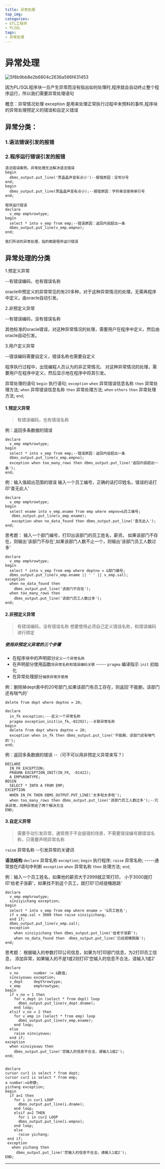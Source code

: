 ```yaml
---
title: 异常处理
top_img: 
categories: 
- ETL工程师
- PLSQL
tags:
- 异常处理
---
```


# 异常处理



![5f8b9bb8e2b6804c2636a566f431453](22.PLSQL异常处理/5f8b9bb8e2b6804c2636a566f431453.png)



因为PL/SQL程序块一旦产生异常而没有指出如何处理时,程序就会自动终止整个程序运行，所以我们需要异常处理语句

概念：异常情况处理 exception 是用来处理正常执行过程中未预料的事件,程序块的异常处理预定义的错误和自定义错误

## 异常分类：

### 1.语法错误引发的报错

### 2.程序运行错误引发的报错

```plsql
语法错误案例，异常处理无法解决语法错误
begin
  dbms_output.put_line('贾晶晶声音有点小')--报错原因：没写分号
end;
begin
  dbms_output.put_line(贾晶晶声音有点小);--报错原因：字符串没使用单引号
end;

程序运行错误
declare
  v_emp emp%rowtype;
begin
  select * into v_emp from emp;--错误原因：返回内容超出一条
  dbms_output.put_line(v_emp.empno);
end;

我们所说的异常处理，指的都是程序运行错误
```



## 异常处理的分类

1.预定义异常

--有错误编码，也有错误名称

oracle中预定义的异常常见的有20多种，对于这种异常情况的处理，无需再程序中定义，由oracle自动引发。

2.非预定义异常

--有错误编码，没有错误名称

其他标准的oracle错误，对这种异常情况的处理，需要用户在程序中定义，然后由oracle自动引发。

3.用户定义异常

--错误编码需要自定义，错误名称也需要自定义

程序执行过程中，出现编程人员认为的非正常情况。
对这种异常情况的处理，需要用户在程序中定义，然后显示地在程序中将其引发。

异常处理的语句
`begin`
  执行语句;
  `exception` 
    `when` 异常错误信息名称 `then` 异常处理方法;
    `when` 异常错误信息名称 `then` 异常处理方法;
    `when` `others` `then` 异常处理方法;
`end`;

#### 1.预定义异常

> 有错误编码，也有错误名称
>



例：返回多条数据的错误

```plsql
declare
  v_emp emp%rowtype;
begin
  select * into v_emp from emp;--错误原因：返回内容超出一条
  dbms_output.put_line(v_emp.empno);
  exception when too_many_rows then dbms_output.put_line('返回内容超出一条');
end;
```



例：输入值超出范围的错误
输入一个员工编号，正确的话打印姓名，错误的话打印'查无此人'

```plsql
declare
  v_emp emp%rowtype;
begin
  select ename into v_emp.ename from emp where empno=&员工编号;
   dbms_output.put_line(v_emp.ename);
   exception when no_data_found then dbms_output.put_line('查无此人');
end;
```



思考题：
输入一个部门编号，打印出该部门的员工姓名，薪资。
如果该部门不存在，则输出'该部门不存在',如果该部门人数不止一个，则输出'该部门员工人数过多'

```plsql
declare
  v_emp emp%rowtype;
begin
  select * into v_emp from emp where deptno = &部门编号;
  dbms_output.put_line(v_emp.ename || ' ' || v_emp.sal);
exception
  when no_data_found then
    dbms_output.put_line('该部门不存在');
  when too_many_rows then
    dbms_output.put_line('该部门员工人数过多');
end;
```



#### 2.非预定义异常

> 有错误编码，没有错误名称
> 想要使用必须自己定义错误名称，和错误编码进行绑定

##### 使用非预定义异常的三个步骤

- 在程序块中的声明部分`定义一个异常名称`
- 在声明部分使用函数`将异常名称和错误编码关联` ----- `pragma` 编译指示   `init` 初始化
- 在异常处理部分`捕获异常并使用`



例：删除掉dept表中的20号部门,如果该部门有员工存在，则返回'不能删，该部门还有喘气的'

```plsql
delete from dept where deptno = 20;

declare
  in_fk exception;---定义一个异常名称
  pragma exception_init(in_fk,-02292);--关联异常名称
begin
  delete from dept where deptno = 20;
  exception when in_fk then dbms_output.put_line('不能删，该部门还有喘气的');
end;
```



例：返回多条数据的错误 --（可不可以用非预定义异常来写？）

```plsql
DECLARE
  IN_FK EXCEPTION;
  PRAGMA EXCEPTION_INIT(IN_FK, -01422);
  A EMP%ROWTYPE;
BEGIN
  SELECT * INTO A FROM EMP;
EXCEPTION
  WHEN IN_FK THEN DBMS_OUTPUT.PUT_LINE('太多啦太多啦');
  when too_many_rows then dbms_output.put_line('该部门员工人数过多');--冗余异常，同种异常给了两个解决方法
END;
```

#### 3.自定义异常

> 需要手动引发异常，通常用于不会报错的场景，不需要错误编号跟错误名称，只需要声明异常名称
>

`raise` 异常名称 --引发异常的关键词

**语法结构**
`declare`
  异常名称 `exception`;
`begin`
  执行程序;
  `raise` 异常名称;   -----通常放在if语句中判断
  `exception` `when` 异常名称 `then` 处理方法;
`end`;



例：输入一个员工姓名，如果他的薪资大于2999就正常打印，
小于3000就打印'给老子涨薪'，如果找不到这个员工，就打印'已经提桶跑路'

```plsql
declare
  v_emp emp%rowtype;
  xinziyichang exception;
begin
  select * into v_emp from emp where ename = '&员工姓名';
  if v_emp.sal < 3000 then raise xinziyichang;
  end if;
  dbms_output.put_line(v_emp.sal);
  exception 
    when xinziyichang then dbms_output.put_line('给老子涨薪');
    when no_data_found then  dbms_output.put_line('已经提桶跑路');
end;
```



思考题：
根据输入的参数打印公司信息，如果为1打印部门信息，为2打印员工信息，
添加异常，如果输入的不是1或2则打印'您输入的信息不合法，请输入1或2'

```plsql
declare
  v_no       number := &数值;
  xinxiyouwu exception;
  v_dept     dept%rowtype;
  v_emp      emp%rowtype;
begin
  if v_no = 1 then
    for v_dept in (select * from dept) loop
      dbms_output.put_line(v_dept.dname);
    end loop;
  elsif v_no = 2 then
    for v_emp in (select * from emp) loop
      dbms_output.put_line(v_emp.ename);
    end loop;
  else
    raise xinxiyouwu;
  end if;
exception
  when xinxiyouwu then
    dbms_output.put_line('您输入的信息不合法，请输入1或2');
end;


declare
cursor cur1 is select * from dept;
cursor cur2 is select * from emp;
a number:=&参数;
yichang exception;
begin
  if a=1 then
    for i in cur1 LOOP
      dbms_output.put_line(i.dname);
    end loop;
    elsif a=2 THEN
      for i in cur2 LOOP
      dbms_output.put_line(i.empno);
    end loop;
    else
      raise yichang;
 end if;
 exception
   when yichang then
     dbms_output.put_line('您输入的信息不合法，请输入1或2');
END;
```





-------------------------------------------------------------------------------